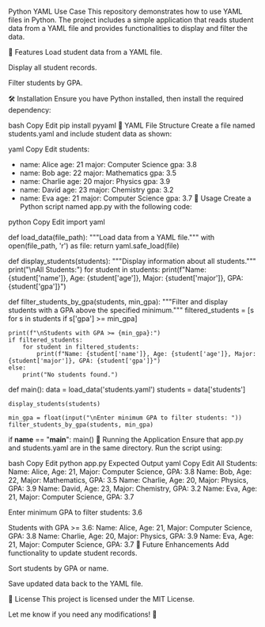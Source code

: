 Python YAML Use Case
This repository demonstrates how to use YAML files in Python. The project includes a simple application that reads student data from a YAML file and provides functionalities to display and filter the data.

📌 Features
Load student data from a YAML file.

Display all student records.

Filter students by GPA.

🛠 Installation
Ensure you have Python installed, then install the required dependency:

bash
Copy
Edit
pip install pyyaml
📄 YAML File Structure
Create a file named students.yaml and include student data as shown:

yaml
Copy
Edit
students:
  - name: Alice
    age: 21
    major: Computer Science
    gpa: 3.8
  - name: Bob
    age: 22
    major: Mathematics
    gpa: 3.5
  - name: Charlie
    age: 20
    major: Physics
    gpa: 3.9
  - name: David
    age: 23
    major: Chemistry
    gpa: 3.2
  - name: Eva
    age: 21
    major: Computer Science
    gpa: 3.7
📝 Usage
Create a Python script named app.py with the following code:

python
Copy
Edit
import yaml

def load_data(file_path):
    """Load data from a YAML file."""
    with open(file_path, 'r') as file:
        return yaml.safe_load(file)

def display_students(students):
    """Display information about all students."""
    print("\nAll Students:")
    for student in students:
        print(f"Name: {student['name']}, Age: {student['age']}, Major: {student['major']}, GPA: {student['gpa']}")

def filter_students_by_gpa(students, min_gpa):
    """Filter and display students with a GPA above the specified minimum."""
    filtered_students = [s for s in students if s['gpa'] >= min_gpa]
    
    print(f"\nStudents with GPA >= {min_gpa}:")
    if filtered_students:
        for student in filtered_students:
            print(f"Name: {student['name']}, Age: {student['age']}, Major: {student['major']}, GPA: {student['gpa']}")
    else:
        print("No students found.")

def main():
    data = load_data('students.yaml')
    students = data['students']

    display_students(students)

    min_gpa = float(input("\nEnter minimum GPA to filter students: "))
    filter_students_by_gpa(students, min_gpa)

if __name__ == "__main__":
    main()
🚀 Running the Application
Ensure that app.py and students.yaml are in the same directory. Run the script using:

bash
Copy
Edit
python app.py
Expected Output
yaml
Copy
Edit
All Students:
Name: Alice, Age: 21, Major: Computer Science, GPA: 3.8
Name: Bob, Age: 22, Major: Mathematics, GPA: 3.5
Name: Charlie, Age: 20, Major: Physics, GPA: 3.9
Name: David, Age: 23, Major: Chemistry, GPA: 3.2
Name: Eva, Age: 21, Major: Computer Science, GPA: 3.7

Enter minimum GPA to filter students: 3.6

Students with GPA >= 3.6:
Name: Alice, Age: 21, Major: Computer Science, GPA: 3.8
Name: Charlie, Age: 20, Major: Physics, GPA: 3.9
Name: Eva, Age: 21, Major: Computer Science, GPA: 3.7
📌 Future Enhancements
Add functionality to update student records.

Sort students by GPA or name.

Save updated data back to the YAML file.

📜 License
This project is licensed under the MIT License.

Let me know if you need any modifications! 🚀
